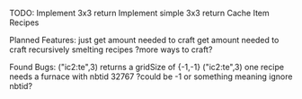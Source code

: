 TODO:
    Implement 3x3 return
    Implement simple 3x3 return
    Cache Item Recipes
    
Planned Features:
    just get amount needed to craft
    get amount needed to craft recursively
    smelting recipes
    ?more ways to craft?

Found Bugs:
    ("ic2:te",3) returns a gridSize of {-1,-1}
    ("ic2:te",3) one recipe needs a furnace with nbtid 32767
        ?could be -1 or something meaning ignore nbtid?